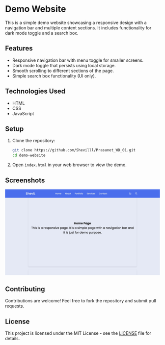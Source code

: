 # Demo Website

This is a simple demo website showcasing a responsive design with a navigation bar and multiple content sections. It includes functionality for dark mode toggle and a search box.

## Features

-   Responsive navigation bar with menu toggle for smaller screens.
-   Dark mode toggle that persists using local storage.
-   Smooth scrolling to different sections of the page.
-   Simple search box functionality (UI only).

## Technologies Used

-   HTML
-   CSS
-   JavaScript

## Setup

1. Clone the repository:

    ```bash
    git clone https://github.com/Shevilll/Prasunet_WD_01.git
    cd demo-website
    ```

2. Open `index.html` in your web browser to view the demo.

## Screenshots

![Screenshot](screenshot.png)

## Contributing

Contributions are welcome! Feel free to fork the repository and submit pull requests.

## License

This project is licensed under the MIT License - see the [LICENSE](LICENSE) file for details.
